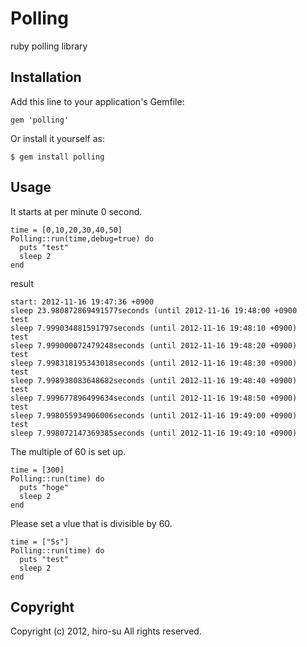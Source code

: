# Polling

ruby polling library

## Installation

Add this line to your application's Gemfile:

    gem 'polling'

Or install it yourself as:

    $ gem install polling

## Usage

It starts at per minute 0 second. 

    time = [0,10,20,30,40,50]
    Polling::run(time,debug=true) do
      puts "test"
      sleep 2
    end

result

    start: 2012-11-16 19:47:36 +0900
    sleep 23.980872869491577seconds (until 2012-11-16 19:48:00 +0900
    test
    sleep 7.999034881591797seconds (until 2012-11-16 19:48:10 +0900)
    test
    sleep 7.999000072479248seconds (until 2012-11-16 19:48:20 +0900)
    test
    sleep 7.998318195343018seconds (until 2012-11-16 19:48:30 +0900)
    test
    sleep 7.998938083648682seconds (until 2012-11-16 19:48:40 +0900)
    test
    sleep 7.999677896499634seconds (until 2012-11-16 19:48:50 +0900)
    test
    sleep 7.998055934906006seconds (until 2012-11-16 19:49:00 +0900)
    test
    sleep 7.998072147369385seconds (until 2012-11-16 19:49:10 +0900)
    
The multiple of 60 is set up. 

    time = [300]
    Polling::run(time) do
      puts "hoge"
      sleep 2
    end

Please set a vlue that is divisible by 60.

    time = ["5s"]
    Polling::run(time) do
      puts "test"
      sleep 2
    end

## Copyright

Copyright (c) 2012, hiro-su All rights reserved.

